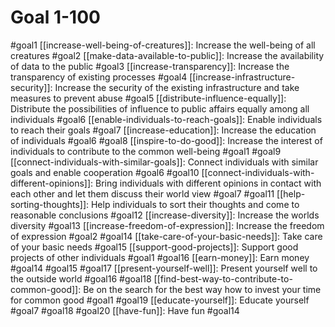 # Goal 1-100

#goal1 [[increase-well-being-of-creatures]]: Increase the well-being of all creatures
#goal2 [[make-data-available-to-public]]: Increase the availability of data to the public
#goal3 [[increase-transparency]]: Increase the transparency of existing processes
#goal4 [[increase-infrastructure-security]]: Increase the security of the existing infrastructure and take measures to prevent abuse
#goal5 [[distribute-influence-equally]]: Distribute the possibilities of influence to public affairs equally among all individuals
#goal6 [[enable-individuals-to-reach-goals]]: Enable individuals to reach their goals
#goal7 [[increase-education]]: Increase the education of individuals #goal6
#goal8 [[inspire-to-do-good]]: Increase the interest of individuals to contribute to the common well-being #goal1
#goal9 [[connect-individuals-with-similar-goals]]: Connect individuals with similar goals and enable cooperation #goal6
#goal10 [[connect-individuals-with-different-opinions]]: Bring individuals with different opinions in contact with each other and let them discuss their world view #goal7
#goal11 [[help-sorting-thoughts]]: Help individuals to sort their thoughts and come to reasonable conclusions
#goal12 [[increase-diversity]]: Increase the worlds diversity
#goal13 [[increase-freedom-of-expression]]: Increase the freedom of expression #goal2
#goal14 [[take-care-of-your-basic-needs]]: Take care of your basic needs
#goal15 [[support-good-projects]]: Support good projects of other individuals #goal1
#goal16 [[earn-money]]: Earn money #goal14 #goal15
#goal17 [[present-yourself-well]]: Present yourself well to the outside world #goal16
#goal18 [[find-best-way-to-contribute-to-common-good]]: Be on the search for the best way how to invest your time for common good #goal1
#goal19 [[educate-yourself]]: Educate yourself #goal7 #goal18
#goal20 [[have-fun]]: Have fun #goal14 
